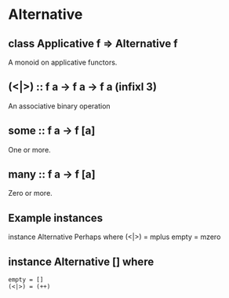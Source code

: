 
# Alternative

## class Applicative f => Alternative f 
A monoid on applicative functors. 

## (<|>) :: f a -> f a -> f a (infixl 3)
An associative binary operation

## some :: f a -> f [a]
One or more.

## many :: f a -> f [a]
Zero or more.

## Example instances
instance Alternative Perhaps where
  (<|>) = mplus
  empty = mzero

## instance Alternative [] where
    empty = []
    (<|>) = (++)
 
 
